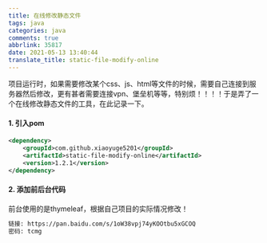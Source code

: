 ```yaml
---
title: 在线修改静态文件
tags: java
categories: java
comments: true
abbrlink: 35817
date: 2021-05-13 13:40:44
translate_title: static-file-modify-online
---
```

项目运行时，如果需要修改某个css、js、html等文件的时候，需要自己连接到服务器然后修改，更有甚者需要连接vpn、堡垒机等等，特别烦！！！！于是弄了一个在线修改静态文件的工具，在此记录一下。
#### 1. 引入pom

```xml
<dependency>
  	<groupId>com.github.xiaoyuge5201</groupId>
  	<artifactId>static-file-modify-online</artifactId>
  	<version>1.2.1</version>
</dependency>
```
#### 2. 添加前后台代码
前台使用的是thymeleaf，根据自己项目的实际情况修改！
```txt
链接: https://pan.baidu.com/s/1oW38vpj74yKOOtbu5xGCOQ  
密码: tcmg
```